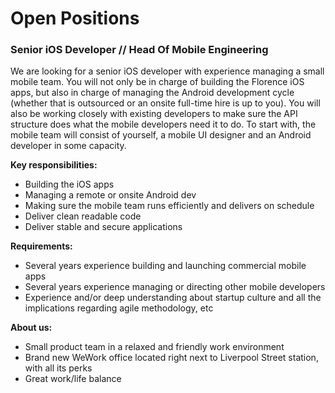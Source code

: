 # Open Positions

### Senior iOS Developer // Head Of Mobile Engineering
We are looking for a senior iOS developer with experience managing a small mobile team. You will not only be in charge of building the Florence iOS apps, but also in charge of managing the Android development cycle (whether that is outsourced or an onsite full-time hire is up to you). You will also be working closely with existing developers to make sure the API structure does what the mobile developers need it to do. To start with, the mobile team will consist of yourself, a mobile UI designer and an Android developer in some capacity.

**Key responsibilities:**
- Building the iOS apps
- Managing a remote or onsite Android dev
- Making sure the mobile team runs efficiently and delivers on schedule
- Deliver clean readable code
- Deliver stable and secure applications

**Requirements:**
- Several years experience building and launching commercial mobile apps
- Several years experience managing or directing other mobile developers
- Experience and/or deep understanding about startup culture and all the implications regarding agile methodology, etc

**About us:**
- Small product team in a relaxed and friendly work environment
- Brand new WeWork office located right next to Liverpool Street station, with all its perks
- Great work/life balance
